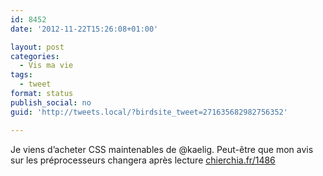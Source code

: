 ```yaml
---
id: 8452
date: '2012-11-22T15:26:08+01:00'

layout: post
categories:
  - Vis ma vie
tags:
  - tweet
format: status
publish_social: no
guid: 'http://tweets.local/?birdsite_tweet=271635682982756352'

---
```


Je viens d’acheter CSS maintenables de @kaelig. Peut-être que mon avis sur les préprocesseurs changera après lecture [chierchia.fr/1486](http://chierchia.fr/1486)